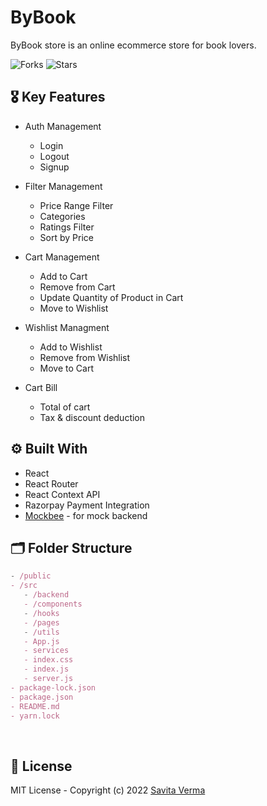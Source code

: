 
# ByBook
ByBook store is an online ecommerce store for book lovers. 

![Forks](https://img.shields.io/github/forks/vermasavita/buy-book)
![Stars](https://img.shields.io/github/stars/vermasavita/buy-book)

## **🎖 Key Features**

- Auth Management
   - Login
   - Logout
   - Signup

- Filter Management
   - Price Range Filter
   - Categories
   - Ratings Filter
   - Sort by Price

- Cart Management
   - Add to Cart
   - Remove from Cart
   - Update Quantity of Product in Cart
   - Move to Wishlist

- Wishlist Managment
   - Add to Wishlist   
   - Remove from Wishlist
   - Move to Cart

- Cart Bill
    - Total of cart
    -  Tax & discount deduction

## **⚙️ Built With**

- React
- React Router
- React Context API
- Razorpay Payment Integration
- [Mockbee](https://mockbee.netlify.app/) - for mock backend


## **🗂 Folder Structure**

```jsx
- /public
- /src
   - /backend
   - /components
   - /hooks
   - /pages
   - /utils
   - App.js
   - services
   - index.css
   - index.js
   - server.js
- package-lock.json
- package.json
- README.md
- yarn.lock
```

<br />

## **📑 License**

MIT License - Copyright (c) 2022 [Savita Verma](https://github.com/vermasavita)
